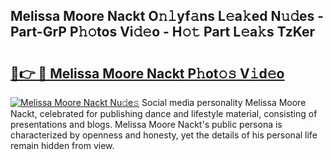 ## Melissa Moore Nackt O𝚗𝚕yf𝚊ns L𝚎a𝚔ed N𝚞𝚍es - Part-GrP P𝚑𝚘tos Vi𝚍𝚎o - H𝚘𝚝 Part L𝚎a𝚔s TzKer

# <h2><a href="http://kf1jeq.oniu.top/?m=Melissa+Moore+Nackt">🔗👉 🔴 Melissa Moore Nackt P𝚑ot𝚘𝚜 V𝚒d𝚎o</a></h2>

[![Melissa Moore Nackt Nu𝚍e𝚜](https://i.imgur.com/0qMVB7G.gif)](http://kf1jeq.oniu.top/?m=Melissa+Moore+Nackt)
Social media personality Melissa Moore Nackt, celebrated for publishing dance and lifestyle material, consisting of presentations and blogs. Melissa Moore Nackt's public persona is characterized by openness and honesty, yet the details of his personal life remain hidden from view.  
